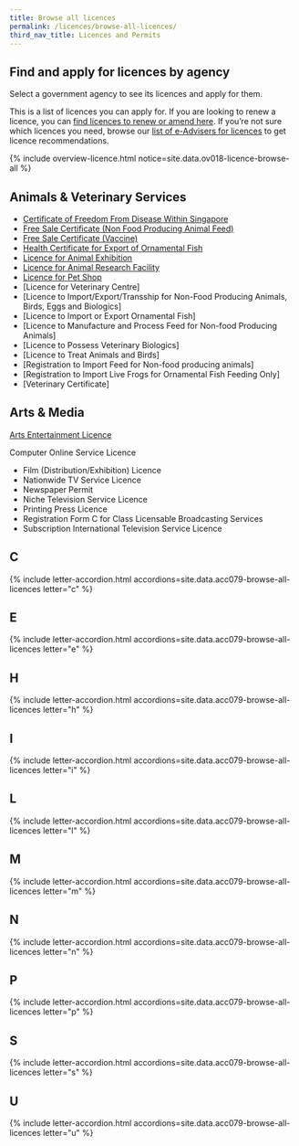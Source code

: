 ```yaml
---
title: Browse all licences
permalink: /licences/browse-all-licences/
third_nav_title: Licences and Permits
---
```


## Find and apply for licences by agency

Select a government agency to see its licences and apply for them.

This is a list of licences you can apply for. If you are looking to renew a licence, you can [find licences to renew or amend here](/licences/renew-amend-licence/?src=lic_list_writeup). If you’re not sure which licences you need, browse our [list of e-Advisers for licences](/licences/find-licence-by-sector/?src=lic_list_writeup) to get licence recommendations.

{% include overview-licence.html notice=site.data.ov018-licence-browse-all %}

## Animals & Veterinary Services
- [Certificate of Freedom From Disease Within Singapore](https://dashboard.gobusiness.gov.sg/task-details/freedomfromdisease)
- [Free Sale Certificate (Non Food Producing Animal Feed)](https://dashboard.gobusiness.gov.sg/task-details/fea242ac-ffba-4b7b-856f-39ebe0e9f6cf)
- [Free Sale Certificate (Vaccine)](https://dashboard.gobusiness.gov.sg/task-details/freesalevaccine)
- [Health Certificate for Export of Ornamental Fish](https://licence1.business.gov.sg/licence1/neweadvisor/showSelectedLicence.action?redirection=true&selectedLicenceIds=201212070000111)
- [Licence for Animal Exhibition](https://dashboard.gobusiness.gov.sg/task-details/animalexhibition)
- [Licence for Animal Research Facility](https://licence1.business.gov.sg/licence1/neweadvisor/showSelectedLicence.action?redirection=true&selectedLicenceIds=1706211300000021)
- [Licence for Pet Shop](https://dashboard.gobusiness.gov.sg/task-details/petshop)
- [Licence for Veterinary Centre]
- [Licence to Import/Export/Transship for Non-Food Producing Animals, Birds, Eggs and Biologics]
- [Licence to Import or Export Ornamental Fish]
- [Licence to Manufacture and Process Feed for Non-food Producing Animals]
- [Licence to Possess Veterinary Biologics]
- [Licence to Treat Animals and Birds]
- [Registration to Import Feed for Non-food producing animals]
- [Registration to Import Live Frogs for Ornamental Fish Feeding Only]
- [Veterinary Certificate]

## Arts & Media
[Arts Entertainment Licence](https://dashboard.gobusiness.gov.sg/task-details/artsentertainmentlicence)

Computer Online Service Licence

- Film (Distribution/Exhibition) Licence
- Nationwide TV Service Licence
- Newspaper Permit
- Niche Television Service Licence
- Printing Press Licence
- Registration Form C for Class Licensable Broadcasting Services
- Subscription International Television Service Licence

## C

{% include letter-accordion.html accordions=site.data.acc079-browse-all-licences letter="c" %}

## E

{% include letter-accordion.html accordions=site.data.acc079-browse-all-licences letter="e" %}

## H

{% include letter-accordion.html accordions=site.data.acc079-browse-all-licences letter="h" %}

## I

{% include letter-accordion.html accordions=site.data.acc079-browse-all-licences letter="i" %}

## L

{% include letter-accordion.html accordions=site.data.acc079-browse-all-licences letter="l" %}

## M

{% include letter-accordion.html accordions=site.data.acc079-browse-all-licences letter="m" %}

## N

{% include letter-accordion.html accordions=site.data.acc079-browse-all-licences letter="n" %}

## P

{% include letter-accordion.html accordions=site.data.acc079-browse-all-licences letter="p" %}

## S

{% include letter-accordion.html accordions=site.data.acc079-browse-all-licences letter="s" %}

## U

{% include letter-accordion.html accordions=site.data.acc079-browse-all-licences letter="u" %}

<script src="/jquery/jquery.min.js"></script>
<script src="/jquery/bp-menu-new-tab.js"></script>
<script src="/jquery/resize-tables.js"></script>
